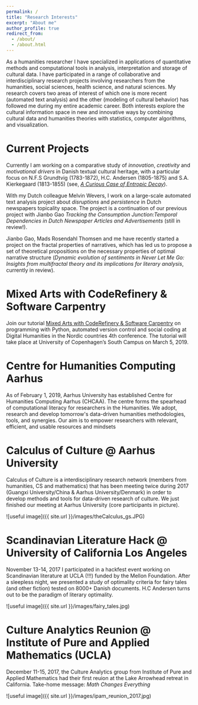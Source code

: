 ```yaml
---
permalink: /
title: "Research Interests"
excerpt: "About me"
author_profile: true
redirect_from:
  - /about/
  - /about.html
---
```


As a humanities researcher I have specialized in applications of quantitative methods and computational tools in analysis, interpretation and storage of cultural data. I have participated in a range of collaborative and interdisciplinary research projects involving researchers from the humanities, social sciences, health science, and natural sciences. My research covers two areas of interest of which one is more recent (automated text analysis) and the other (modeling of cultural behavior) has followed me during my entire academic career. Both interests explore the cultural information space in new and innovative ways by combining cultural data and humanities theories with statistics, computer algorithms, and visualization.


Current Projects
======
Currently I am working on a comparative study of *innovation*, *creativity* and *motivational drivers* in Danish textual cultural heritage, with a particular focus on N.F.S Grundtvig (1783-1872), H.C. Andersen (1805-1875) and S.A. Kierkegaard (1813-1855) (see, [*A Curious Case of Entropic Decay*](https://doi.org/10.1093/llc/fqy054)).

With my Dutch colleague Melvin Wevers, I work on a large-scale automated text analysis project about *disruptions* and *persistence* in Dutch newspapers topicality space. The project is a continuation of our previous project with Jianbo Gao *Tracking the Consumption Junction:Temporal Dependencies in Dutch Newspaper Articles and Advertisements* (still in review!).

Jianbo Gao, Mads Rosendahl Thomsen and me have recently started a project on the fractal properties of narratives, which has led us to propose a set of theoretical propositions on the necessary properties of optimal narrative structure (*Dynamic evolution of sentiments in Never Let Me Go: Insights from multifractal theory and its implications for literary analysis*,  currently in review).

Mixed Arts with CodeRefinery & Software Carpentry
======
Join our tutorial [Mixed Arts with CodeRefinery & Software Carpentry](https://kln-courses.github.io/mixed-arts/) on programming with Python, automated version control and social coding at Digital Humanities in the Nordic countries 4th conference. The tutorial will take place at University of Copenhagen’s South Campus on March 5, 2019.

Centre for Humanities Computing Aarhus
======
As of February 1, 2019, Aarhus University has established Centre for Humanities Computing Aarhus (CHCAA). The centre forms the spearhead of computational literacy for researchers in the Humanities.  We adopt, research and develop tomorrow's data-driven humanities methodologies, tools, and synergies. Our aim is to empower researchers with relevant, efficient, and usable resources and mindsets

Calculus of Culture @ Aarhus University
======
Calculus of Culture is a interdisciplinary research network (members from humanities, CS and mathematics) that has been meeting twice during 2017 (Guangxi University/China & Aarhus University/Denmark) in order to develop methods and tools for data-driven research of culture. We just finished our meeting at Aarhus University (core participants in picture).

![useful image]({{ site.url }}/images/theCalculus_gs.JPG)

Scandinavian Literature Hack @ University of California Los Angeles
======
November 13-14, 2017 I participated in a hackfest event working on Scandinavian literature at UCLA (!!!) funded by the Mellon Foundation. After a sleepless night, we
presented a study of optimality criteria for fairy tales (and other fiction) tested on 8000+ Danish documents. H.C Andersen turns out to be the paradigm of literary optimality.

![useful image]({{ site.url }}/images/fairy_tales.jpg)

Culture Analytics Reunion @ Institute of Pure and Applied Mathematics (UCLA)
======
December 11-15, 2017, the Culture Analytics group from Institute of Pure and Applied Mathematics had their first reuion at the Lake Arrowhead retreat in California. Take-home message: *Math Changes Everything*

![useful image]({{ site.url }}/images/ipam_reunion_2017.jpg)
